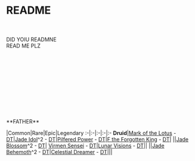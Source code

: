# README
<br>
<br>
DID YOIU READMNE
<br>
READ ME PLZ
<br><br><br><br><br><br><br><br><br><br><br><br>
**FATHER**


|Common|Rare|Epic|Legendary
:-|:-|:-|:-|:-
**Druid**|[Mark of the Lotus](http://imgur.com/a/OmF3m) - [DT](https://redd.it/5b65sq)|[Jade Idol](http://imgur.com/a/myllW)^2 - [DT](https://redd.it/5edlpn)|[Pilfered Power](http://imgur.com/a/VhVJ9) - [DT](https://redd.it/5b5xn6)|[F the Forgotten King](http://imgur.com/a/iBzmL) - [DT](https://redd.it/5b5ydv)|
||[Jade Blossom](http://imgur.com/a/kE9ny)^2 - [DT](https://redd.it/5e5hye)| [Virmen Sensei](http://imgur.com/a/Y0N4R) - [DT](https://redd.it/5eq6eg)|[Lunar Visions](http://imgur.com/a/I444A) - [DT](https://redd.it/5b665o)||
||[Jade Behemoth](http://imgur.com/a/3NoEf)^2 - [DT](https://redd.it/5ejr79)|[Celestial Dreamer](http://imgur.com/a/05Wp2) - [DT](https://redd.it/5fe0gm)|||
